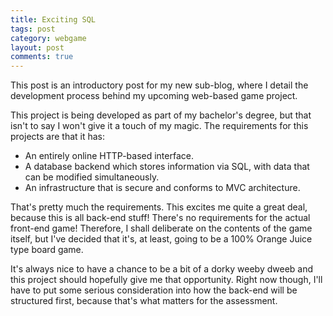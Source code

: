 ```yaml
---
title: Exciting SQL
tags: post
category: webgame
layout: post
comments: true
---
```


This post is an introductory post for my new sub-blog, where I detail the development process behind my upcoming web-based game project.

This project is being developed as part of my bachelor's degree, but that isn't to say I won't give it a touch of my magic. The requirements for this projects are that it has:

<ul>
  <li>An entirely online HTTP-based interface.</li>
  <li>A database backend which stores information via SQL, with data that can be modified simultaneously.</li>
  <li>An infrastructure that is secure and conforms to MVC architecture.</li>
</ul>

That's pretty much the requirements. This excites me quite a great deal, because this is all back-end stuff! There's no requirements for the actual front-end game! Therefore, I shall deliberate on the contents of the game itself, but I've decided that it's, at least, going to be a 100% Orange Juice type board game.

 It's always nice to have a chance to be a bit of a dorky weeby dweeb and this project should hopefully give me that opportunity. Right now though, I'll have to put some serious consideration into how the back-end will be structured first, because that's what matters for the assessment.